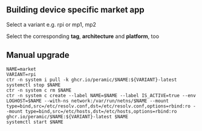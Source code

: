 ## Building device specific market app

Select a variant e.g. rpi or mp1, mp2

Select the corresponding __tag__, __architecture__ and __platform__, too

## Manual upgrade
    NAME=market
    VARIANT=rpi
    ctr -n system i pull -k ghcr.io/peramic/$NAME:${VARIANT}-latest
    systemctl stop $NAME
    ctr -n system c rm $NAME
    ctr -n system c create --label NAME=$NAME --label IS_ACTIVE=true --env LOGHOST=$NAME --with-ns network:/var/run/netns/$NAME --mount type=bind,src=/etc/resolv.conf,dst=/etc/resolv.conf,options=rbind:ro --mount type=bind,src=/etc/hosts,dst=/etc/hosts,options=rbind:ro ghcr.io/peramic/$NAME:${VARIANT}-latest $NAME
    systemctl start $NAME
